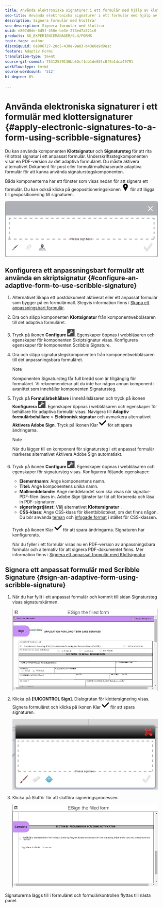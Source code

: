 ```yaml
---
title: Använda elektroniska signaturer i ett formulär med hjälp av klottersignaturer
seo-title: Använda elektroniska signaturer i ett formulär med hjälp av klottersignaturer
description: Signera formulär med klottrar
seo-description: Signera formulär med klottrar
uuid: e807d0de-6d5f-458e-be3e-273ed7a521c0
products: SG_EXPERIENCEMANAGER/6.4/FORMS
topic-tags: author
discoiquuid: 6a806727-28c5-430e-9a83-b43e0e9d9e1c
feature: Adaptiv Forms
translation-type: tm+mt
source-git-commit: 75312539136bb53cf1db1de03fc0f9a1dca49791
workflow-type: tm+mt
source-wordcount: '512'
ht-degree: 0%

---
```



# Använda elektroniska signaturer i ett formulär med klottersignaturer {#apply-electronic-signatures-to-a-form-using-scribble-signatures}

Du kan använda komponenten **Klottsignatur** och **Signatursteg** för att rita (Klottra) signatur i ett anpassat formulär. Underskriftsstegkomponenten visar en PDF-version av det adaptiva formuläret. Du måste aktivera alternativet Dokument för post eller formulärmallsbaserade adaptiva formulär för att kunna använda signaturstegskomponenten.

Båda komponenterna har ett fönster som visas nedan för att signera ett formulär. Du kan också klicka på geopositioneringsikonen ![aem_6_3_geolocation](assets/aem_6_3_geolocation.png) för att lägga till geopositionering till signaturen.

![Dialogrutan Klottra signering](assets/scribble-signature.png)

## Konfigurera ett anpassningsbart formulär att använda en skriptsignatur {#configure-an-adaptive-form-to-use-scribble-signature}

1. Alternativet Skapa ett postdokument aktiverat eller ett anpassat formulär som bygger på en formulärmall. Stegvis information finns i [Skapa ett anpassningsbart formulär](/help/forms/using/creating-adaptive-form.md).
1. Dra och släpp komponenten **Klottsignatur** från komponentwebbläsaren till det adaptiva formuläret.
1. Tryck på ikonen **Configure** ![configure](assets/configure.png). Egenskaper öppnas i webbläsaren och egenskaper för komponenten Skriptsignatur visas. Konfigurera egenskaper för komponenten Scribble Signature.
1. Dra och släpp signaturstegskomponenten från komponentwebbläsaren till det anpassningsbara formuläret.

   >[!NOTE]
   >
   >Komponenten Signatursteg får full bredd som är tillgänglig för formuläret. Vi rekommenderar att du inte har någon annan komponent i avsnittet som innehåller komponenten Signatursteg.

1. Tryck på **Formulärbehållare** i innehållsläsaren och tryck på ikonen **Konfigurera** ![Konfigurera](assets/configure.png). Egenskaper öppnas i webbläsaren och egenskaper för behållare för adaptiva formulär visas. Navigera till **Adaptiv formulärbehållare** > **Elektronisk signatur** och avmarkera alternativet **Aktivera Adobe Sign**. Tryck på ikonen Klar ![aem_6_3_forms_save](assets/aem_6_3_forms_save.png) för att spara ändringarna.

   >[!NOTE]
   >
   >När du lägger till en komponent för signatursteg i ett anpassat formulär markeras alternativet Aktivera Adobe Sign automatiskt.

1. Tryck på ikonen **Configure** ![configure](assets/configure.png). Egenskaper öppnas i webbläsaren och egenskaper för signatursteg visas. Konfigurera följande egenskaper:

   * **Elementnamn**: Ange komponentens namn.
   * **Titel:** Ange komponentens unika namn.
   * **Mallmeddelande:** Ange meddelandet som ska visas när signatur-PDF-filen läses in. Adobe Sign tjänster tar tid att förbereda och läsa in PDF-signaturer.
   * **signeringstjänst:** Välj alternativet  **Klottersignatur** .
   * **CSS-klass**: Ange CSS-klass för klientbiblioteket, om det finns någon. Du bör använda [teman](/help/forms/using/themes.md) och [infogade format](/help/forms/using/inline-style-adaptive-forms.md) i stället för CSS-klassen.

   Tryck på ikonen Klar ![aem_6_3_forms_save](assets/aem_6_3_forms_save.png) för att spara ändringarna. Signaturen har konfigurerats.

   När du fyller i ett formulär visas nu en PDF-version av anpassningsbara formulär och alternativ för att signera PDF-dokumentet finns. Mer information finns i [Signera ett anpassat formulär med Klottsignatur](/help/forms/using/signing-forms-using-scribble.md#p-sign-an-adaptive-form-using-scribble-signature-p).

## Signera ett anpassat formulär med Scribble Signature {#sign-an-adaptive-form-using-scribble-signature}

1. När du har fyllt i ett anpassat formulär och kommit till sidan Signatursteg visas signaturskärmen.

   ![Signaturskärm för EchoSign-sida](assets/esignscribblesign.jpg)

1. Klicka på **[!UICONTROL Sign]**. Dialogrutan för klottersignering visas. Signera formuläret och klicka på ikonen Klar ![aem_6_3_forms_save](assets/aem_6_3_forms_save.png) för att spara signaturen.

   ![Dialogrutan Klottra signering](assets/scribblewidget.jpg)

1. Klicka på Slutför för att slutföra signeringsprocessen.

   ![Slutför signeringsprocessen](assets/scribblecomplete.jpg)

Signaturerna läggs till i formuläret och formulärkontrollen flyttas till nästa panel.

